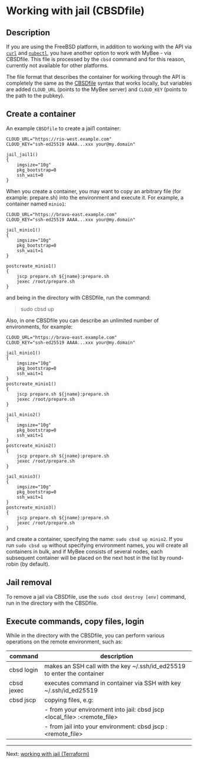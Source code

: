 # Working with jail (CBSDfile)

## Description

If you are using the FreeBSD platform, in addition to working with the API via [`curl`](jail_curl.md) and [`nubectl`](jail_nubectl.md), you have another option to work with MyBee - via CBSDfile. 
This file is processed by the `cbsd` command and for this reason, currently not available for other platforms.

The file format that describes the container for working through the API is completely the same as the <a target="_blank" href="https://www.bsdstore.ru/en/cbsdfile.html">CBSDfile</a> syntax that works locally, 
but variables are added `CLOUD_URL` (points to the MyBee server) and `CLOUD_KEY` (points to the path to the pubkey).

## Create a container

An example `CBSDfile` to create a jail1 container:

```
CLOUD_URL="https://rio-west.example.com"
CLOUD_KEY="ssh-ed25519 AAAA...xxx your@my.domain"

jail_jail1()
{
	imgsize="10g"
	pkg_bootstrap=0
	ssh_wait=0
}
```

When you create a container, you may want to copy an arbitrary file (for example: prepare.sh) into the environment and execute it. For example, a container named `minio1`:

```
CLOUD_URL="https://bravo-east.example.com"
CLOUD_KEY="ssh-ed25519 AAAA...xxx your@my.domain"

jail_minio1()
{
	imgsize="10g"
	pkg_bootstrap=0
	ssh_wait=1
}

postcreate_minio1()
{
	jscp prepare.sh ${jname}:prepare.sh
	jexec /root/prepare.sh
}
```

and being in the directory with CBSDfile, run the command:
> sudo cbsd up

Also, in one CBSDfile you can describe an unlimited number of environments, for example:
```
CLOUD_URL="https://bravo-east.example.com"
CLOUD_KEY="ssh-ed25519 AAAA...xxx your@my.domain"

jail_minio1()
{
	imgsize="10g"
	pkg_bootstrap=0
	ssh_wait=1
}
postcreate_minio1()
{
	jscp prepare.sh ${jname}:prepare.sh
	jexec /root/prepare.sh
}

jail_minio2()
{
	imgsize="10g"
	pkg_bootstrap=0
	ssh_wait=1
}
postcreate_minio2()
{
	jscp prepare.sh ${jname}:prepare.sh
	jexec /root/prepare.sh
}

jail_minio3()
{
	imgsize="10g"
	pkg_bootstrap=0
	ssh_wait=1
}
postcreate_minio3()
{
	jscp prepare.sh ${jname}:prepare.sh
	jexec /root/prepare.sh
}
```

and create a container, specifying the name: `sudo cbsd up minio2`. If you run `sudo cbsd up` without specifying environment names, 
you will create all containers in bulk, and if MyBee consists of several nodes, each subsequent container will be placed on the next host in the list by round-robin (by default).

##  Jail removal

To remove a jail via CBSDfile, use the `sudo cbsd destroy [env]` command, run in the directory with the CBSDfile.

## Execute commands, copy files, login

While in the directory with the CBSDfile, you can perform various operations on the remote environment, such as:

|      command     |  description                                                                   |
| ---------------- | ------------------------------------------------------------------------------ |
| cbsd login       | makes an SSH call with the key ~/.ssh/id_ed25519 to enter the container        |
| cbsd jexec <cmd> | executes <cmd> command in container via SSH with key ~/.ssh/id_ed25519         |
| cbsd jscp        | copying files, e.g:                                                            |
|                  |  - from your environment into jail: cbsd jscp <local_file> <env>:<remote_file> |
|                  |  - from jail into your environment: cbsd jscp <env>:<remote_file> <local-file> |

---

Next: [working with jail (Terraform)](jail_terraform.md)


